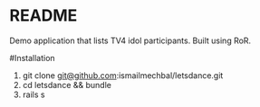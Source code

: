 # README

Demo application that lists TV4 idol participants.
Built using RoR.

#Installation
1. git clone git@github.com:ismailmechbal/letsdance.git
2. cd letsdance && bundle
3. rails s

